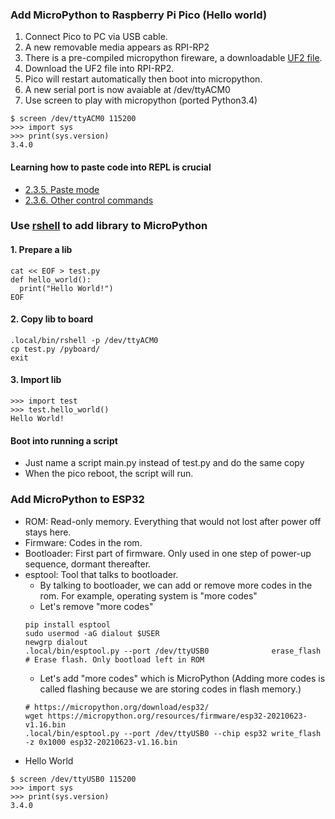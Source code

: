 ### Add MicroPython to Raspberry Pi Pico (Hello world)
1. Connect Pico to PC via USB cable.
2. A new removable media appears as RPI-RP2
3. There is a pre-compiled micropython fireware, a downloadable [UF2 file](https://www.raspberrypi.org/documentation/rp2040/getting-started/#getting-started-with-micropython).
4. Download the UF2 file into RPI-RP2.
5. Pico will restart automatically then boot into micropython.
6. A new serial port is now avaiable at /dev/ttyACM0
7. Use screen to play with micropython (ported Python3.4)
```
$ screen /dev/ttyACM0 115200
>>> import sys 
>>> print(sys.version)
3.4.0
```
#### Learning how to paste code into REPL is crucial
* [2.3.5. Paste mode](https://docs.micropython.org/en/latest/esp8266/tutorial/repl.html#paste-mode)
* [2.3.6. Other control commands](https://docs.micropython.org/en/latest/esp8266/tutorial/repl.html#other-control-commands)
### Use [rshell](https://github.com/dhylands/rshell) to add library to MicroPython
#### 1. Prepare a lib
```shell
cat << EOF > test.py
def hello_world():
  print("Hello World!")
EOF
```
#### 2. Copy lib to board
```shell
.local/bin/rshell -p /dev/ttyACM0
cp test.py /pyboard/
exit
```
#### 3. Import lib
```
>>> import test
>>> test.hello_world()
Hello World!
```
#### Boot into running a script
* Just name a script main.py instead of test.py and do the same copy
* When the pico reboot, the script will run. 
### Add MicroPython to ESP32
* ROM: Read-only memory. Everything that would not lost after power off stays here.
* Firmware: Codes in the rom.
* Bootloader: First part of firmware. Only used in one step of power-up sequence, dormant thereafter.
* esptool: Tool that talks to bootloader. 
  * By talking to bootloader, we can add or remove more codes in the rom. For example, operating system is "more codes"
  * Let's remove "more codes"
  ```
  pip install esptool
  sudo usermod -aG dialout $USER
  newgrp dialout
  .local/bin/esptool.py --port /dev/ttyUSB0              erase_flash # Erase flash. Only bootload left in ROM
  ```
  * Let's add "more codes" which is MicroPython (Adding more codes is called flashing because we are storing codes in flash memory.)
  ```
  # https://micropython.org/download/esp32/
  wget https://micropython.org/resources/firmware/esp32-20210623-v1.16.bin 
  .local/bin/esptool.py --port /dev/ttyUSB0 --chip esp32 write_flash -z 0x1000 esp32-20210623-v1.16.bin
  ```
* Hello World
```
$ screen /dev/ttyUSB0 115200
>>> import sys 
>>> print(sys.version)
3.4.0
```
